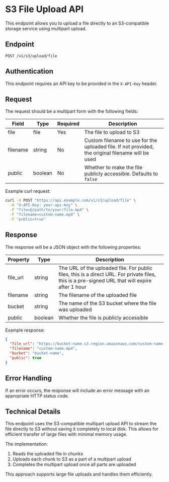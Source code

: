 # S3 File Upload API

This endpoint allows you to upload a file directly to an S3-compatible storage service using multipart upload.

## Endpoint

`POST /v1/s3/upload/file`

## Authentication

This endpoint requires an API key to be provided in the `X-API-Key` header.

## Request

The request should be a multipart form with the following fields:

| Field | Type | Required | Description |
|-------|------|----------|-------------|
| file | file | Yes | The file to upload to S3 |
| filename | string | No | Custom filename to use for the uploaded file. If not provided, the original filename will be used |
| public | boolean | No | Whether to make the file publicly accessible. Defaults to `false` |

Example curl request:
```bash
curl -X POST "https://api.example.com/v1/s3/upload/file" \
  -H "X-API-Key: your-api-key" \
  -F "file=@/path/to/your/file.mp4" \
  -F "filename=custom-name.mp4" \
  -F "public=true"
```

## Response

The response will be a JSON object with the following properties:

| Property | Type | Description |
|----------|------|-------------|
| file_url | string | The URL of the uploaded file. For public files, this is a direct URL. For private files, this is a pre-signed URL that will expire after 1 hour |
| filename | string | The filename of the uploaded file |
| bucket | string | The name of the S3 bucket where the file was uploaded |
| public | boolean | Whether the file is publicly accessible |

Example response:
```json
{
  "file_url": "https://bucket-name.s3.region.amazonaws.com/custom-name.mp4",
  "filename": "custom-name.mp4",
  "bucket": "bucket-name",
  "public": true
}
```

## Error Handling

If an error occurs, the response will include an error message with an appropriate HTTP status code.

## Technical Details

This endpoint uses the S3-compatible multipart upload API to stream the file directly to S3 without saving it completely to local disk. This allows for efficient transfer of large files with minimal memory usage.

The implementation:
1. Reads the uploaded file in chunks
2. Uploads each chunk to S3 as a part of a multipart upload
3. Completes the multipart upload once all parts are uploaded

This approach supports large file uploads and handles them efficiently.

